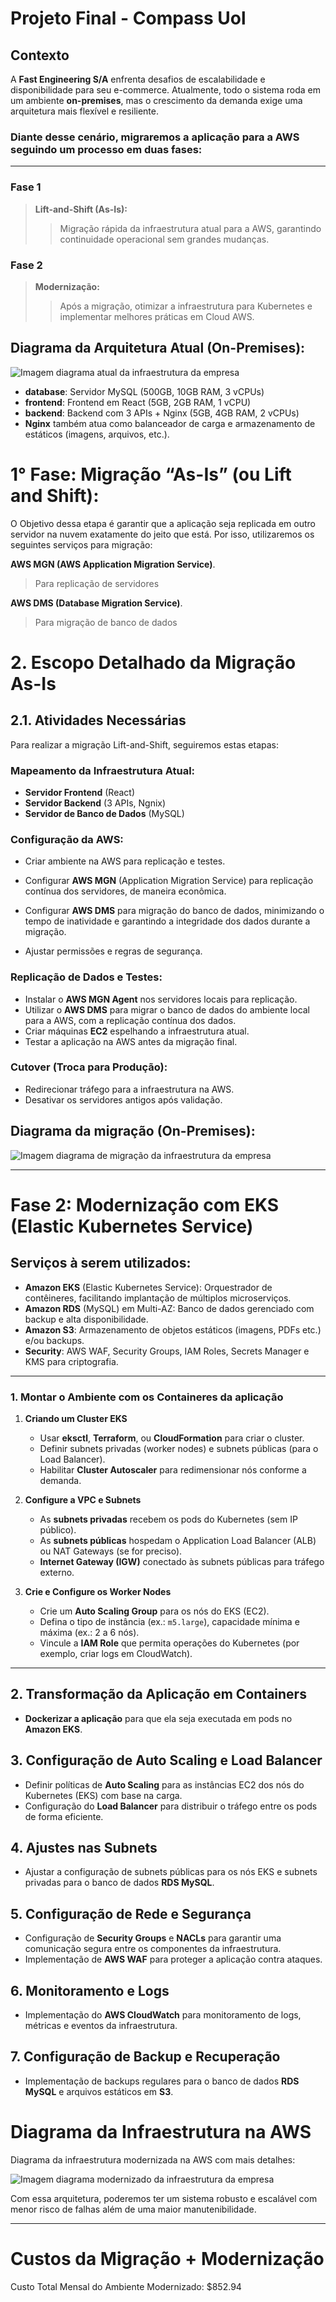 # Projeto Final - Compass Uol

## Contexto
A **Fast Engineering S/A** enfrenta desafios de escalabilidade e disponibilidade para seu e-commerce. Atualmente, todo o sistema roda em um ambiente **on-premises**, mas o crescimento da demanda exige uma arquitetura mais flexível e resiliente.  

### Diante desse cenário, migraremos a aplicação para a AWS seguindo um processo em duas fases:
_ _ _ _ _
###  Fase 1 
 >**Lift-and-Shift (As-Is):**
 >>Migração rápida da infraestrutura atual para a AWS, garantindo continuidade operacional sem grandes mudanças.
### Fase 2
>**Modernização:**
>> Após a migração, otimizar a infraestrutura para Kubernetes e implementar melhores práticas em Cloud AWS.

## Diagrama da Arquitetura Atual (On-Premises):
![Imagem diagrama atual da infraestrutura da empresa](images/img-dg-atual.png)

- **database**: Servidor MySQL (500GB, 10GB RAM, 3 vCPUs)  
- **frontend**: Frontend em React (5GB, 2GB RAM, 1 vCPU)  
- **backend**: Backend com 3 APIs + Nginx (5GB, 4GB RAM, 2 vCPUs)  
- **Nginx** também atua como balanceador de carga e armazenamento de estáticos (imagens, arquivos, etc.).

# 1° Fase: Migração “As-Is” (ou Lift and Shift):
  O Objetivo dessa etapa é garantir que a aplicação seja replicada em outro servidor na nuvem exatamente do jeito que está.
  Por isso, utilizaremos os seguintes serviços para migração:

  **AWS MGN (AWS Application Migration Service)**.
   > Para replicação de servidores 

  **AWS DMS (Database Migration Service)**.
   > Para migração de banco de dados 

# 2. Escopo Detalhado da Migração As-Is

## 2.1. Atividades Necessárias
Para realizar a migração Lift-and-Shift, seguiremos estas etapas:

### Mapeamento da Infraestrutura Atual:
- **Servidor Frontend** (React)
- **Servidor Backend** (3 APIs, Ngnix)
- **Servidor de Banco de Dados** (MySQL)

### Configuração da AWS:
- Criar ambiente na AWS para replicação e testes.

- Configurar **AWS MGN** (Application Migration Service) para replicação contínua dos servidores, de maneira econômica.

 - Configurar **AWS DMS** para migração do banco de dados, minimizando o tempo de inatividade e garantindo a integridade dos dados durante a migração.

- Ajustar permissões e regras de segurança.

### Replicação de Dados e Testes:
- Instalar o **AWS MGN Agent** nos servidores locais para replicação.
- Utilizar o **AWS DMS** para migrar o banco de dados do ambiente local para a AWS, com a replicação contínua dos dados.
- Criar máquinas **EC2** espelhando a infraestrutura atual.
- Testar a aplicação na AWS antes da migração final.

### Cutover (Troca para Produção):
- Redirecionar tráfego para a infraestrutura na AWS.
- Desativar os servidores antigos após validação.

## Diagrama da migração (On-Premises):

![Imagem diagrama de migração da infraestrutura da empresa](images/img-dg-onpremise.jpeg)

---

# Fase 2: Modernização com EKS (Elastic Kubernetes Service)

## Serviços à serem utilizados: 

- **Amazon EKS** (Elastic Kubernetes Service): Orquestrador de contêineres, facilitando implantação de múltiplos microserviços.  
- **Amazon RDS** (MySQL) em Multi-AZ: Banco de dados gerenciado com backup e alta disponibilidade.  
- **Amazon S3**: Armazenamento de objetos estáticos (imagens, PDFs etc.) e/ou backups.  
- **Security**: AWS WAF, Security Groups, IAM Roles, Secrets Manager e KMS para criptografia.

---

### 1. Montar o Ambiente com os Containeres da aplicação

1. **Criando um Cluster EKS**
   - Usar **eksctl**, **Terraform**, ou **CloudFormation** para criar o cluster.  
   - Definir subnets privadas (worker nodes) e subnets públicas (para o Load Balancer).  
   - Habilitar **Cluster Autoscaler** para redimensionar nós conforme a demanda.

2. **Configure a VPC e Subnets**
   - As **subnets privadas** recebem os pods do Kubernetes (sem IP público).  
   - As **subnets públicas** hospedam o Application Load Balancer (ALB) ou NAT Gateways (se for preciso).  
   - **Internet Gateway (IGW)** conectado às subnets públicas para tráfego externo.

3. **Crie e Configure os Worker Nodes**
   - Crie um **Auto Scaling Group** para os nós do EKS (EC2).  
   - Defina o tipo de instância (ex.: `m5.large`), capacidade mínima e máxima (ex.: 2 a 6 nós).  
   - Vincule a **IAM Role** que permita operações do Kubernetes (por exemplo, criar logs em CloudWatch).

___

## 2. Transformação da Aplicação em Containers
- **Dockerizar a aplicação** para que ela seja executada em pods no **Amazon EKS**.

## 3. Configuração de Auto Scaling e Load Balancer
- Definir políticas de **Auto Scaling** para as instâncias EC2 dos nós do Kubernetes (EKS) com base na carga.
- Configuração do **Load Balancer** para distribuir o tráfego entre os pods de forma eficiente.

## 4. Ajustes nas Subnets
- Ajustar a configuração de subnets públicas para os nós EKS e subnets privadas para o banco de dados **RDS MySQL**.

## 5. Configuração de Rede e Segurança
- Configuração de **Security Groups** e **NACLs** para garantir uma comunicação segura entre os componentes da infraestrutura.
- Implementação de **AWS WAF** para proteger a aplicação contra ataques.

## 6. Monitoramento e Logs
- Implementação do **AWS CloudWatch** para monitoramento de logs, métricas e eventos da infraestrutura.

## 7. Configuração de Backup e Recuperação
- Implementação de backups regulares para o banco de dados **RDS MySQL** e arquivos estáticos em **S3**.

# Diagrama da Infraestrutura na AWS

Diagrama da infraestrutura modernizada na AWS com mais detalhes:

![Imagem diagrama modernizado da infraestrutura da empresa](images/img-dg-modernizado.png)

Com essa arquitetura, poderemos ter um sistema robusto e escalável com menor risco de falhas além de uma maior manutenibilidade.

___

# Custos da Migração + Modernização
Custo Total Mensal do Ambiente Modernizado: $852.94
